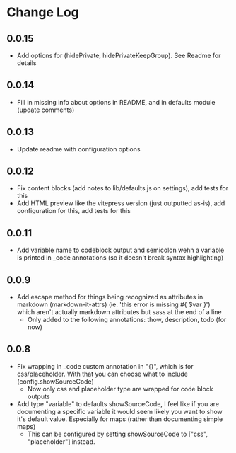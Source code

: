# Change Log

## 0.0.15

- Add options for (hidePrivate, hidePrivateKeepGroup). See Readme for details

## 0.0.14

- Fill in missing info about options in README, and in defaults module (update comments)

## 0.0.13

- Update readme with configuration options

## 0.0.12

- Fix content blocks (add notes to lib/defaults.js on settings), add tests for this
- Add HTML preview like the vitepress version (just outputted as-is), add configuration for this, add tests for this

## 0.0.11

- Add variable name to codeblock output and semicolon wehn a variable is printed in _code annotations (so it doesn't break syntax highlighting)

## 0.0.9

- Add escape method for things being recognized as attributes in markdown (markdown-it-attrs) (ie. 'this error is missing #{ $var }') which aren't actually markdown attributes but sass at the end of a line
  - Only added to the following annotations: thow, description, todo (for now)

## 0.0.8 

- Fix wrapping in _code custom annotation in "{}", which is for css/placeholder. With that you can choose what to include (config.showSourceCode)
  - Now only css and placeholder type are wrapped for code block outputs
- Add type "variable" to defaults showSourceCode, I feel like if you are documenting a specific variable it would seem likely you want to show it's default value. Especially for maps (rather than documenting simple maps)
  - This can be configured by setting showSourceCode to ["css", "placeholder"] instead.